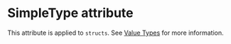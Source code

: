 

SimpleType attribute
====================

This attribute is applied to `structs`. See [Value Types](value_types.md) for more information.